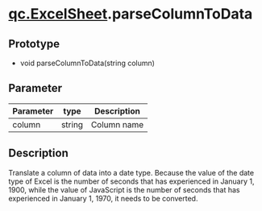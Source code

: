 # [qc.ExcelSheet](ExcelSheet.md).parseColumnToData

## Prototype
* void parseColumnToData(string column)

## Parameter
| Parameter | type | Description |
| ------------- | ------------- | -------------|
| column | string | Column name |

## Description
Translate a column of data into a date type.
Because the value of the date type of Excel is the number of seconds that has experienced in January 1, 1900, while the value of JavaScript is the number of seconds that has experienced in January 1, 1970, it needs to be converted.

